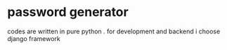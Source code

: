 <h1>password generator </h1>

<p> codes are written in pure python . for development and backend i choose django framework</p>